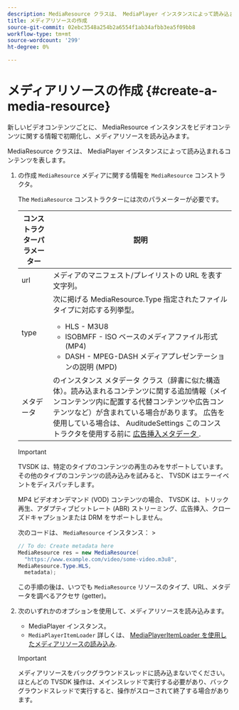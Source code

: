 ```yaml
---
description: MediaResource クラスは、 MediaPlayer インスタンスによって読み込まれるコンテンツを表します。
title: メディアリソースの作成
source-git-commit: 02ebc3548a254b2a6554f1ab34afbb3ea5f09bb8
workflow-type: tm+mt
source-wordcount: '299'
ht-degree: 0%

---
```


# メディアリソースの作成 {#create-a-media-resource}

新しいビデオコンテンツごとに、 MediaResource インスタンスをビデオコンテンツに関する情報で初期化し、メディアリソースを読み込みます。

MediaResource クラスは、 MediaPlayer インスタンスによって読み込まれるコンテンツを表します。

1. の作成 `MediaResource` メディアに関する情報を `MediaResource` コンストラクタ。

   The `MediaResource` コンストラクターには次のパラメーターが必要です。

   <table id="table_22886D6770FB45E99D35D0B90E6CC302"> 
   <thead> 
   <tr> 
      <th colname="col1" class="entry"> コンストラクターパラメーター </th> 
      <th colname="col2" class="entry"> 説明 </th> 
   </tr> 
   </thead>
   <tbody> 
   <tr> 
      <td colname="col1"> <span class="codeph"> url </span> </td> 
      <td colname="col2"> メディアのマニフェスト/プレイリストの URL を表す文字列。 </td> 
   </tr> 
   <tr> 
      <td colname="col1"> <span class="codeph"> type </span> </td> 
      <td colname="col2"> 次に掲げる <span class="codeph"> MediaResource.Type </span> 指定されたファイルタイプに対応する列挙型。 
      <ul id="ul_C286ED3C31364B858A1C9AF3356E9282"> 
      <li id="li_25B24EF76D8849DE8764539F25E435FA"> <span class="codeph"> HLS </span> - M3U8 </li> 
      <li id="li_1344A41B434D49229E392F1AAF9ECA81"> <span class="codeph"> ISOBMFF </span> - ISO ベースのメディアファイル形式 (MP4) </li> 
      <li id="li_92392073B7334916B06B16570C51AC91"> <span class="codeph"> DASH </span> - MPEG-DASH メディアプレゼンテーションの説明 (MPD) </li> 
      </ul> </td> 
   </tr> 
   <tr> 
      <td colname="col1"> <span class="codeph"> メタデータ </span> </td> 
      <td colname="col2"> のインスタンス <span class="codeph"> メタデータ </span> クラス（辞書に似た構造体）。読み込まれるコンテンツに関する追加情報（メインコンテンツ内に配置する代替コンテンツや広告コンテンツなど）が含まれている場合があります。 広告を使用している場合は、 <span class="codeph"> AuditudeSettings </span> このコンストラクタを使用する前に <a href="/help/programming/tvsdk-3x-android-prog/android-3x-advertising/ad-insertion/ad-insertion-metadata/android-3x-ad-insertion-metadata.md"> 広告挿入メタデータ </a>. </td> 
   </tr> 
   </tbody> 
   </table>

   >[!IMPORTANT]
   >
   >TVSDK は、特定のタイプのコンテンツの再生のみをサポートしています。 その他のタイプのコンテンツの読み込みを試みると、 TVSDK はエラーイベントをディスパッチします。
   >
   >MP4 ビデオオンデマンド (VOD) コンテンツの場合、 TVSDK は、トリック再生、アダプティブビットレート (ABR) ストリーミング、広告挿入、クローズドキャプションまたは DRM をサポートしません。

   次のコードは、 `MediaResource` インスタンス： >

   ```java
   // To do: Create metadata here 
   MediaResource res = new MediaResource( 
     "https://www.example.com/video/some-video.m3u8",  
   MediaResource.Type.HLS, 
     metadata); 
   ```

   この手順の後は、いつでも `MediaResource` リソースのタイプ、URL、メタデータを調べるアクセサ (getter)。

1. 次のいずれかのオプションを使用して、メディアリソースを読み込みます。

   * MediaPlayer インスタンス。
   * `MediaPlayerItemLoader` 詳しくは、 [MediaPlayerItemLoader を使用したメディアリソースの読み込み](../../../tvsdk-3x-android-prog/android-3x-content-playback-options-android2/mediaplayer-initialize-for-video/android-3x-media-resource-mediaplayeritemloader.md).

   >[!IMPORTANT]
   >
   >メディアリソースをバックグラウンドスレッドに読み込まないでください。 ほとんどの TVSDK 操作は、メインスレッドで実行する必要があり、バックグラウンドスレッドで実行すると、操作がスローされて終了する場合があります。
